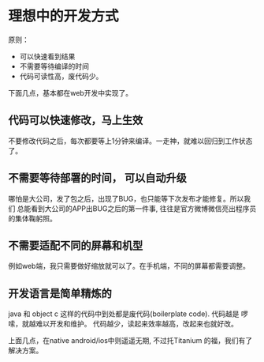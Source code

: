 # 理想中的开发方式

原则：

- 可以快速看到结果
- 不需要等待编译的时间
- 代码可读性高，废代码少。

下面几点，基本都在web开发中实现了。

## 代码可以快速修改，马上生效

不要修改代码之后，每次都要等上1分钟来编译。一走神，就难以回归到工作状态了。

## 不需要等待部署的时间， 可以自动升级

哪怕是大公司，发了包之后，出现了BUG，也只能等下次发布才能修复。所以我们
总能看到大公司的APP出BUG之后的第一件事, 往往是官方微博微信亮出程序员的集体鞠躬照。

## 不需要适配不同的屏幕和机型

例如web端，我只需要做好缩放就可以了。在手机端，不同的屏幕都需要调整。

## 开发语言是简单精炼的

java 和 object c 这样的代码中到处都是废代码(boilerplate code). 代码越是
啰嗦，就越难以开发和维护。 代码越少，读起来效率越高，改起来也就好改。

上面几点，在native android/ios中则遥遥无期, 不过托Titanium 的福，我们有了解决方案。

